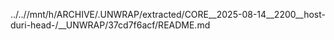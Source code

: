 ../..//mnt/h/ARCHIVE/.UNWRAP/extracted/CORE__2025-08-14__2200__host-duri-head-/__UNWRAP/37cd7f6acf/README.md